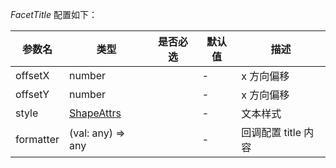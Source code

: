 _FacetTitle_ 配置如下：

| 参数名    | 类型                | 是否必选 | 默认值 | 描述                |
| --------- | ------------------- | -------- | ------ | ------------------- |
| offsetX   | number              |          | -      | x 方向偏移          |
| offsetY   | number              |          | -      | x 方向偏移          |
| style     | [ShapeAttrs](shape) |          | -      | 文本样式            |
| formatter | (val: any) => any   |          | -      | 回调配置 title 内容 |
